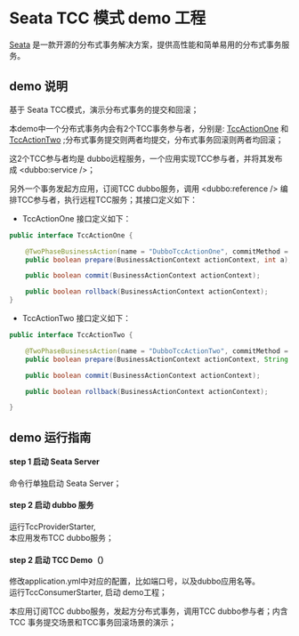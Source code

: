 # Seata TCC 模式 demo 工程

[Seata](https://github.com/seata/seata) 是一款开源的分布式事务解决方案，提供高性能和简单易用的分布式事务服务。

## demo 说明

基于 Seata TCC模式，演示分布式事务的提交和回滚；

本demo中一个分布式事务内会有2个TCC事务参与者，分别是: [TccActionOne](https://github.com/seata/seata-samples/blob/master/tcc/dubbo-tcc-sample/src/main/java/io/seata/samples/tcc/dubbo/action/TccActionOne.java)
和 [TccActionTwo](https://github.com/seata/seata-samples/blob/master/tcc/dubbo-tcc-sample/src/main/java/io/seata/samples/tcc/dubbo/action/TccActionTwo.java)
;分布式事务提交则两者均提交，分布式事务回滚则两者均回滚；

这2个TCC参与者均是 dubbo远程服务，一个应用实现TCC参与者，并将其发布成 <dubbo:service />；

另外一个事务发起方应用，订阅TCC dubbo服务，调用 <dubbo:reference /> 编排TCC参与者，执行远程TCC服务；其接口定义如下：

- TccActionOne 接口定义如下：

```java
public interface TccActionOne {

    @TwoPhaseBusinessAction(name = "DubboTccActionOne", commitMethod = "commit", rollbackMethod = "rollback")
    public boolean prepare(BusinessActionContext actionContext, int a);

    public boolean commit(BusinessActionContext actionContext);

    public boolean rollback(BusinessActionContext actionContext);
}
```

- TccActionTwo 接口定义如下：

```java
public interface TccActionTwo {

    @TwoPhaseBusinessAction(name = "DubboTccActionTwo", commitMethod = "commit", rollbackMethod = "rollback")
    public boolean prepare(BusinessActionContext actionContext, String b);

    public boolean commit(BusinessActionContext actionContext);

    public boolean rollback(BusinessActionContext actionContext);

}
```

## demo 运行指南

#### step 1 启动 Seata Server

命令行单独启动 Seata Server；

#### step 2 启动 dubbo 服务

运行TccProviderStarter,  
本应用发布TCC dubbo服务；

#### step 2 启动 TCC Demo（）
修改application.yml中对应的配置，比如端口号，以及dubbo应用名等。  
运行TccConsumerStarter, 启动 demo工程；

本应用订阅TCC dubbo服务，发起方分布式事务，调用TCC dubbo参与者；内含TCC 事务提交场景和TCC事务回滚场景的演示；